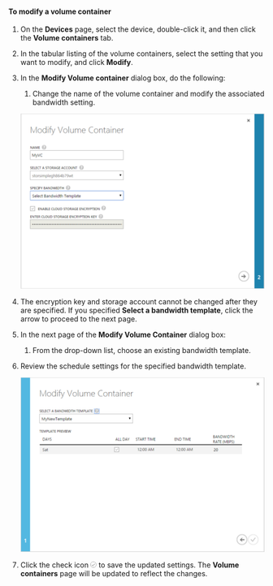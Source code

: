 <!--author=SharS last changed: 1/7/2016-->

#### To modify a volume container
1. On the **Devices** page, select the device, double-click it, and then click the **Volume containers** tab.

2. In the tabular listing of the volume containers, select the setting that you want to modify, and click **Modify**.

3. In the **Modify Volume container** dialog box, do the following:

   1. Change the name of the volume container and modify the associated bandwidth setting. 

    ![Modify Volume Container with Bandwidth Template 1](./media/storsimple-modify-volume-container/HCS_ModifyVCBT1-include.png)

2. The encryption key and storage account cannot be changed after they are specified. If you specified **Select a bandwidth template**, click the arrow to proceed to the next page.


4. In the next page of the **Modify Volume Container** dialog box:

   1. From the drop-down list, choose an existing bandwidth template.

2. Review the schedule settings for the specified bandwidth template.

    ![Modify Volume Container with Bandwidth Template 2](./media/storsimple-modify-volume-container/HCS_ModifyVCBT2-include.png)

3. Click the check icon ![check icon](./media/storsimple-modify-volume-container/HCS_CheckIcon-include.png) to save the updated settings. The **Volume containers** page will be updated to reflect the changes.



